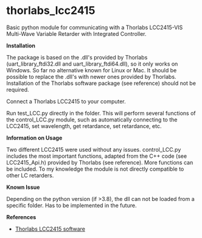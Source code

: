 # thorlabs_lcc2415

Basic python module for communicating with a Thorlabs LCC2415-VIS Multi-Wave Variable Retarder with Integrated Controller.


**Installation**

The package is based on the .dll's provided by Thorlabs (uart_library_ftdi32.dll and uart_library_ftdi64.dll), so it only works on Windows. So far no alternative known for Linux or Mac.
It should be possible to replace the .dll's with newer ones provided by Thorlabs.
Installation of the Thorlabs software package (see reference) should not be required.

Connect a Thorlabs LCC2415 to your computer. 

Run test_LCC.py directly in the folder. This will perform several functions of the control_LCC.py module, such as automatically connecting to the LCC2415, set wavelength, get retardance, set retardance, etc.


**Information on Usage**

Two different LCC2415 were used without any issues. control_LCC.py includes the most important functions, adapted from the C++ code (see LCC2415_Api.h) provided by Thorlabs (see reference). More functions can be included. To my knowledge the module is not directly compatible to other LC retarders.


**Known Issue**

Depending on the python version (if >3.8), the dll can not be loaded from a specific folder. Has to be implemented in the future. 


**References**

- [Thorlabs LCC2415 software](https://www.thorlabs.com/software_pages/ViewSoftwarePage.cfm?Code=LCC2415)
